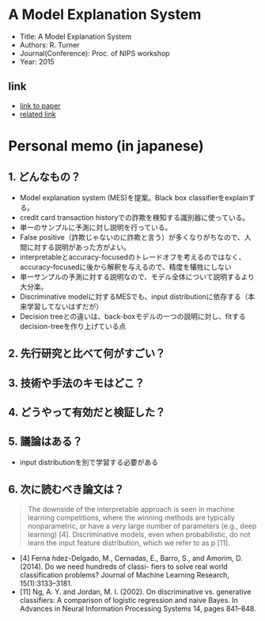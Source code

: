 # A Model Explanation System

- Title: A Model Explanation System
- Authors: R. Turner
- Journal(Conference): Proc. of NIPS workshop
- Year: 2015

## link
- [link to paper](http://www.blackboxworkshop.org/pdf/Turner2015_MES.pdf)
- [related link](http://www.inference.vc/accuracy-vs-explainability-in-machine-learning-models-nips-workshop-poster-review/)

# Personal memo (in japanese)

## 1. どんなもの？
- Model explanation system (MES)を提案。Black box classifierをexplainする。
- credit card transaction historyでの詐欺を検知する識別器に使っている。
- 単一のサンプルに予測に対し説明を行っている。
- False positive（詐欺じゃないのに詐欺と言う）が多くなりがちなので、人間に対する説明があった方がよい。
- interpretableとaccuracy-focusedのトレードオフを考えるのではなく、accuracy-focusedに後から解釈を与えるので、精度を犠牲にしない
- 単一サンプルの予測に対する説明なので、モデル全体について説明するより大分楽。
- Discriminative modelに対するMESでも、input distributionに依存する（本来学習してないはずだが）
- Decision treeとの違いは、back-boxモデルの一つの説明に対し、fitするdecision-treeを作り上げている点

## 2. 先行研究と比べて何がすごい？

## 3. 技術や手法のキモはどこ？

## 4. どうやって有効だと検証した？

## 5. 議論はある？
- input distributionを別で学習する必要がある

## 6. 次に読むべき論文は？
> The downside of the interpretable approach is seen in machine learning competitions, where the winning methods are typically nonparametric, or have a very large number of parameters (e.g., deep learning) [4].
> Discriminative models, even when probabilistic, do not learn the input feature distribution, which we refer to as p [11].

- [4] Ferna ́ndez-Delgado, M., Cernadas, E., Barro, S., and Amorim, D. (2014). Do we need hundreds of classi- fiers to solve real world classification problems? Journal of Machine Learning Research, 15(1):3133–3181.
- [11] Ng, A. Y. and Jordan, M. I. (2002). On discriminative vs. generative classifiers: A comparison of logistic regression and naive Bayes. In Advances in Neural Information Processing Systems 14, pages 841–848.
